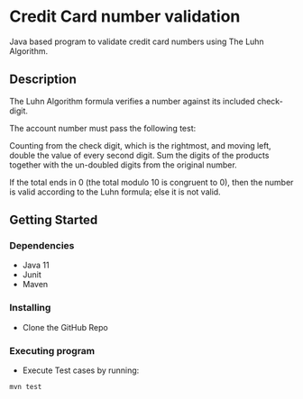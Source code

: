 # Credit Card number validation

Java based program to validate credit card numbers using The Luhn Algorithm. 

## Description

The Luhn Algorithm formula verifies a number against its included check-digit.

The account number must pass the following test: 

Counting from the check digit, which is the rightmost, and moving left, double the value
of every second digit. Sum the digits of the products together with the un-doubled digits
from the original number.

If the total ends in 0 (the total modulo 10 is congruent to 0), then the number
is valid according to the Luhn formula; else it is not valid.

## Getting Started

### Dependencies

* Java 11
* Junit
* Maven

### Installing

* Clone the GitHub Repo

### Executing program

* Execute Test cases by running:
```
mvn test
```
